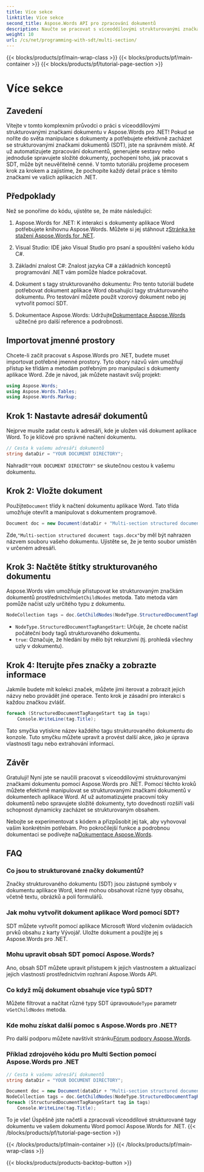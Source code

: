 ```yaml
---
title: Více sekce
linktitle: Více sekce
second_title: Aspose.Words API pro zpracování dokumentů
description: Naučte se pracovat s víceoddílovými strukturovanými značkami dokumentu v Aspose.Words pro .NET pomocí tohoto podrobného návodu. Ideální pro dynamickou manipulaci s dokumenty.
weight: 10
url: /cs/net/programming-with-sdt/multi-section/
---
```


{{< blocks/products/pf/main-wrap-class >}}
{{< blocks/products/pf/main-container >}}
{{< blocks/products/pf/tutorial-page-section >}}

# Více sekce

## Zavedení

Vítejte v tomto komplexním průvodci o práci s víceoddílovými strukturovanými značkami dokumentu v Aspose.Words pro .NET! Pokud se noříte do světa manipulace s dokumenty a potřebujete efektivně zacházet se strukturovanými značkami dokumentů (SDT), jste na správném místě. Ať už automatizujete zpracování dokumentů, generujete sestavy nebo jednoduše spravujete složité dokumenty, pochopení toho, jak pracovat s SDT, může být neuvěřitelně cenné. V tomto tutoriálu projdeme procesem krok za krokem a zajistíme, že pochopíte každý detail práce s těmito značkami ve vašich aplikacích .NET.

## Předpoklady

Než se ponoříme do kódu, ujistěte se, že máte následující:

1.  Aspose.Words for .NET: K interakci s dokumenty aplikace Word potřebujete knihovnu Aspose.Words. Můžete si jej stáhnout z[Stránka ke stažení Aspose.Words for .NET](https://releases.aspose.com/words/net/).

2. Visual Studio: IDE jako Visual Studio pro psaní a spouštění vašeho kódu C#.

3. Základní znalost C#: Znalost jazyka C# a základních konceptů programování .NET vám pomůže hladce pokračovat.

4. Dokument s tagy strukturovaného dokumentu: Pro tento tutoriál budete potřebovat dokument aplikace Word obsahující tagy strukturovaného dokumentu. Pro testování můžete použít vzorový dokument nebo jej vytvořit pomocí SDT.

5.  Dokumentace Aspose.Words: Udržujte[Dokumentace Aspose.Words](https://reference.aspose.com/words/net/) užitečné pro další reference a podrobnosti.

## Importovat jmenné prostory

Chcete-li začít pracovat s Aspose.Words pro .NET, budete muset importovat potřebné jmenné prostory. Tyto obory názvů vám umožňují přístup ke třídám a metodám potřebným pro manipulaci s dokumenty aplikace Word. Zde je návod, jak můžete nastavit svůj projekt:

```csharp
using Aspose.Words;
using Aspose.Words.Tables;
using Aspose.Words.Markup;
```

## Krok 1: Nastavte adresář dokumentů

Nejprve musíte zadat cestu k adresáři, kde je uložen váš dokument aplikace Word. To je klíčové pro správné načtení dokumentu.

```csharp
// Cesta k vašemu adresáři dokumentů
string dataDir = "YOUR DOCUMENT DIRECTORY";
```

 Nahradit`"YOUR DOCUMENT DIRECTORY"` se skutečnou cestou k vašemu dokumentu.

## Krok 2: Vložte dokument

 Použijte`Document` třídy k načtení dokumentu aplikace Word. Tato třída umožňuje otevřít a manipulovat s dokumentem programově.

```csharp
Document doc = new Document(dataDir + "Multi-section structured document tags.docx");
```

 Zde,`"Multi-section structured document tags.docx"`by měl být nahrazen názvem souboru vašeho dokumentu. Ujistěte se, že je tento soubor umístěn v určeném adresáři.

## Krok 3: Načtěte štítky strukturovaného dokumentu

 Aspose.Words vám umožňuje přistupovat ke strukturovaným značkám dokumentů prostřednictvím`GetChildNodes` metoda. Tato metoda vám pomůže načíst uzly určitého typu z dokumentu.

```csharp
NodeCollection tags = doc.GetChildNodes(NodeType.StructuredDocumentTagRangeStart, true);
```

- `NodeType.StructuredDocumentTagRangeStart`: Určuje, že chcete načíst počáteční body tagů strukturovaného dokumentu.
- `true`: Označuje, že hledání by mělo být rekurzivní (tj. prohledá všechny uzly v dokumentu).

## Krok 4: Iterujte přes značky a zobrazte informace

Jakmile budete mít kolekci značek, můžete jimi iterovat a zobrazit jejich názvy nebo provádět jiné operace. Tento krok je zásadní pro interakci s každou značkou zvlášť.

```csharp
foreach (StructuredDocumentTagRangeStart tag in tags)
    Console.WriteLine(tag.Title);
```

Tato smyčka vytiskne název každého tagu strukturovaného dokumentu do konzole. Tuto smyčku můžete upravit a provést další akce, jako je úprava vlastností tagu nebo extrahování informací.

## Závěr

Gratuluji! Nyní jste se naučili pracovat s víceoddílovými strukturovanými značkami dokumentu pomocí Aspose.Words pro .NET. Pomocí těchto kroků můžete efektivně manipulovat se strukturovanými značkami dokumentů v dokumentech aplikace Word. Ať už automatizujete pracovní toky dokumentů nebo spravujete složité dokumenty, tyto dovednosti rozšíří vaši schopnost dynamicky zacházet se strukturovaným obsahem.

 Nebojte se experimentovat s kódem a přizpůsobit jej tak, aby vyhovoval vašim konkrétním potřebám. Pro pokročilejší funkce a podrobnou dokumentaci se podívejte na[Dokumentace Aspose.Words](https://reference.aspose.com/words/net/).

## FAQ

### Co jsou to strukturované značky dokumentů?
Značky strukturovaného dokumentu (SDT) jsou zástupné symboly v dokumentu aplikace Word, které mohou obsahovat různé typy obsahu, včetně textu, obrázků a polí formulářů.

### Jak mohu vytvořit dokument aplikace Word pomocí SDT?
SDT můžete vytvořit pomocí aplikace Microsoft Word vložením ovládacích prvků obsahu z karty Vývojář. Uložte dokument a použijte jej s Aspose.Words pro .NET.

### Mohu upravit obsah SDT pomocí Aspose.Words?
Ano, obsah SDT můžete upravit přístupem k jejich vlastnostem a aktualizací jejich vlastností prostřednictvím rozhraní Aspose.Words API.

### Co když můj dokument obsahuje více typů SDT?
 Můžete filtrovat a načítat různé typy SDT úpravou`NodeType` parametr v`GetChildNodes` metoda.

### Kde mohu získat další pomoc s Aspose.Words pro .NET?
 Pro další podporu můžete navštívit stránku[Fórum podpory Aspose.Words](https://forum.aspose.com/c/words/8).



### Příklad zdrojového kódu pro Multi Section pomocí Aspose.Words pro .NET 

```csharp
// Cesta k vašemu adresáři dokumentů
string dataDir = "YOUR DOCUMENT DIRECTORY";

Document doc = new Document(dataDir + "Multi-section structured document tags.docx");
NodeCollection tags = doc.GetChildNodes(NodeType.StructuredDocumentTagRangeStart, true);
foreach (StructuredDocumentTagRangeStart tag in tags)
	Console.WriteLine(tag.Title);
```

To je vše! Úspěšně jste načetli a zpracovali víceoddílové strukturované tagy dokumentu ve vašem dokumentu Word pomocí Aspose.Words for .NET.
{{< /blocks/products/pf/tutorial-page-section >}}

{{< /blocks/products/pf/main-container >}}
{{< /blocks/products/pf/main-wrap-class >}}

{{< blocks/products/products-backtop-button >}}
